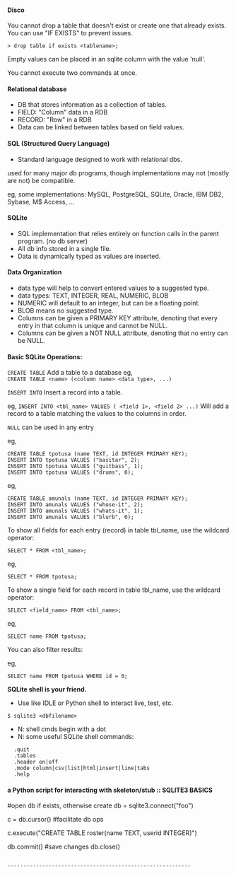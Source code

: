 #### Disco
You cannot drop a table that doesn't exist or create one that already exists. You can use "IF EXISTS" to prevent issues.
```
> drop table if exists <tablename>;
```

Empty values can be placed in an sqlite column with the value 'null'.

You cannot execute two commands at once. 



#### Relational database
* DB that stores information as a collection of tables.
* FIELD: "Column" data in a RDB
* RECORD: "Row" in a RDB
* Data can be linked between tables based on field values.

#### SQL (Structured Query Language)
* Standard language designed to work with relational dbs.
 
used for many major db programs, though implementations
 may not (mostly are not) be compatible.

eg, some implementations:
MySQL, PostgreSQL, SQLite, Oracle, IBM DB2, Sybase, M$ Access, ... 


#### SQLite 
* SQL implementation that relies entirely on function calls in the parent program. (no db server)
* All db info stored in a single file.
* Data is dynamically typed as values are inserted.

#### Data Organization
* data type will help to convert entered values to a suggested type.
* data types: TEXT, INTEGER, REAL, NUMERIC, BLOB
* NUMERIC will default to an integer, but can be a floating point.
* BLOB means no suggested type.
* Columns can be given a PRIMARY KEY attribute, denoting that every entry in that column is unique and cannot be NULL. 
* Columns can be given a NOT NULL attribute, denoting that no entry can be NULL.

#### Basic SQLite Operations:

`CREATE TABLE`
  Add a table to a database 
eg,   
`CREATE TABLE <name> (<column name> <data type>, ...)`

`INSERT INTO`
Insert a record into a table.

eg,
`INSERT INTO <tbl_name> VALUES ( <field 1>, <field 2> ...)`
Will add a record to a table matching the values to the columns in order.
    
`NULL` can be used in any entry

eg,
```
CREATE TABLE tpotusa (name TEXT, id INTEGER PRIMARY KEY);
INSERT INTO tpotusa VALUES ("basitar", 2);
INSERT INTO tpotusa VALUES ("guitbass", 1);
INSERT INTO tpotusa VALUES ("drums", 0);
```


eg,
```
CREATE TABLE amunals (name TEXT, id INTEGER PRIMARY KEY);
INSERT INTO amunals VALUES ("whose-it", 2);
INSERT INTO amunals VALUES ("whats-it", 1);
INSERT INTO amunals VALUES ("blurb", 0);
```

To show all fields for each entry (record) in table tbl_name, use the wildcard operator:

```
SELECT * FROM <tbl_name>;
```

eg,
```
SELECT * FROM tpotusa;
```

To show a single field for each record in table tbl_name, use the wildcard operator:
```
SELECT <field_name> FROM <tbl_name>;
```

eg,
```
SELECT name FROM tpotusa;
```

You can also filter results: 

eg,
```
SELECT name FROM tpotusa WHERE id = 0;
```


__SQLite shell is your friend.__
* Use like IDLE or Python shell to interact live, test, etc.

```
$ sqlite3 <dbfilename>
```
* N: shell cmds begin with a dot
* N: some useful SQLite shell commands:
```
  .quit
  .tables
  .header on|off
  .mode column|csv|list|html|insert|line|tabs
  .help
```

#### a Python script for interacting with skeleton/stub :: SQLITE3 BASICS

#open db if exists, otherwise create
db = sqlite3.connect("foo") 

c = db.cursor() #facilitate db ops

c.execute("CREATE TABLE roster(name TEXT, userid INTEGER)")

db.commit() #save changes
db.close()
```

----------------------------------------------------------
